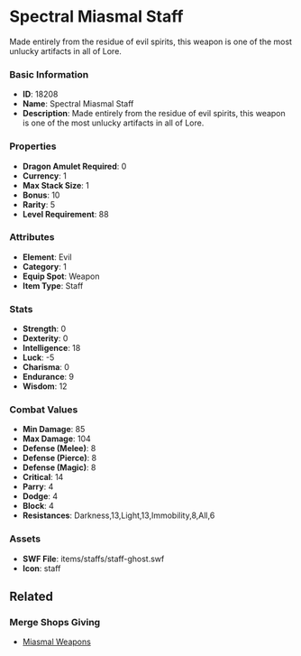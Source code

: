 # Spectral Miasmal Staff

Made entirely from the residue of evil spirits, this weapon is one of the most unlucky artifacts in all of Lore. 

### Basic Information

- **ID**: 18208
- **Name**: Spectral Miasmal Staff
- **Description**: Made entirely from the residue of evil spirits, this weapon is one of the most unlucky artifacts in all of Lore. 

### Properties

- **Dragon Amulet Required**: 0
- **Currency**: 1
- **Max Stack Size**: 1
- **Bonus**: 10
- **Rarity**: 5
- **Level Requirement**: 88

### Attributes

- **Element**: Evil
- **Category**: 1
- **Equip Spot**: Weapon
- **Item Type**: Staff

### Stats

- **Strength**: 0
- **Dexterity**: 0
- **Intelligence**: 18
- **Luck**: -5
- **Charisma**: 0
- **Endurance**: 9
- **Wisdom**: 12

### Combat Values

- **Min Damage**: 85
- **Max Damage**: 104
- **Defense (Melee)**: 8
- **Defense (Pierce)**: 8
- **Defense (Magic)**: 8
- **Critical**: 14
- **Parry**: 4
- **Dodge**: 4
- **Block**: 4
- **Resistances**: Darkness,13,Light,13,Immobility,8,All,6

### Assets

- **SWF File**: items/staffs/staff-ghost.swf
- **Icon**: staff

## Related

### Merge Shops Giving

- [Miasmal Weapons](../merge-shops/85-miasmal-weapons.md)

